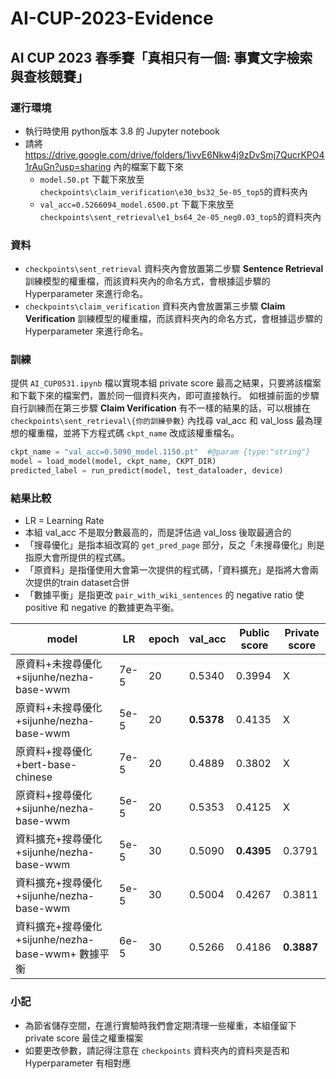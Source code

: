 # AI-CUP-2023-Evidence
## AI CUP 2023 春季賽「真相只有一個: 事實文字檢索與查核競賽」

### 運行環境
-  執行時使用 python版本 3.8 的 Jupyter notebook
- 請將 https://drive.google.com/drive/folders/1ivvE6Nkw4j9zDvSmj7QucrKPO41rAuGn?usp=sharing 內的檔案下載下來
	- `model.50.pt` 下載下來放至 `checkpoints\claim_verification\e30_bs32_5e-05_top5`的資料夾內
	- `val_acc=0.5266094_model.6500.pt` 下載下來放至 `checkpoints\sent_retrieval\e1_bs64_2e-05_neg0.03_top5`的資料夾內

### 資料
-  `checkpoints\sent_retrieval` 資料夾內會放置第二步驟 **Sentence Retrieval** 訓練模型的權重檔，而該資料夾內的命名方式，會根據這步驟的 Hyperparameter 來進行命名。
-  `checkpoints\claim_verification` 資料夾內會放置第三步驟 **Claim Verification** 訓練模型的權重檔，而該資料夾內的命名方式，會根據這步驟的 Hyperparameter 來進行命名。

### 訓練
提供 `AI_CUP0531.ipynb` 檔以實現本組 private score 最高之結果，只要將該檔案和下載下來的檔案們，置於同一個資料夾內，即可直接執行。
如根據前面的步驟自行訓練而在第三步驟 **Claim Verification** 有不一樣的結果的話，可以根據在 `checkpoints\sent_retrieval\{你的訓練參數}` 內找尋 val_acc 和 val_loss 最為理想的權重檔，並將下方程式碼 `ckpt_name` 改成該權重檔名。
```python
ckpt_name = "val_acc=0.5090_model.1150.pt"  #@param {type:"string"}
model = load_model(model, ckpt_name, CKPT_DIR)
predicted_label = run_predict(model, test_dataloader, device)
```

### 結果比較
- LR = Learning Rate
- 本組 val_acc 不是取分數最高的，而是評估過 val_loss 後取最適合的
- 「搜尋優化」是指本組改寫的 `get_pred_page` 部分，反之「未搜尋優化」則是指原大會所提供的程式碼。
- 「原資料」是指僅使用大會第一次提供的程式碼，「資料擴充」是指將大會兩次提供的train dataset合併 
- 「數據平衡」是指更改 `pair_with_wiki_sentences` 的 negative ratio 使 positive 和 negative 的數據更為平衡。

| model  | LR  | epoch  | val_acc  | Public score  | Private score  |
| ------------ | ------------ | ------------ | ------------ | ------------ | ------------  |
| 原資料+未搜尋優化+sijunhe/nezha-base-wwm | 7e-5  | 20  | 0.5340  | 0.3994  | X  |
| 原資料+未搜尋優化+sijunhe/nezha-base-wwm | 5e-5  | 20  | **0.5378**  | 0.4135  | X  |
| 原資料+搜尋優化+bert-base-chinese | 7e-5  | 20  | 0.4889  | 0.3802  | X  |
| 原資料+搜尋優化+sijunhe/nezha-base-wwm | 5e-5  | 20  | 0.5353  | 0.4125  | X  |
| 資料擴充+搜尋優化+sijunhe/nezha-base-wwm | 5e-5  | 30  | 0.5090  | **0.4395**  | 0.3791  |
| 資料擴充+搜尋優化+sijunhe/nezha-base-wwm | 5e-5  | 30  | 0.5004  | 0.4267 | 0.3811  |
| 資料擴充+搜尋優化+sijunhe/nezha-base-wwm+ 數據平衡 | 6e-5  | 30  | 0.5266  | 0.4186  | **0.3887**  |

### 小記
- 為節省儲存空間，在進行實驗時我們會定期清理一些權重，本組僅留下 private score 最佳之權重檔案
- 如要更改參數，請記得注意在 `checkpoints` 資料夾內的資料夾是否和 Hyperparameter 有相對應
